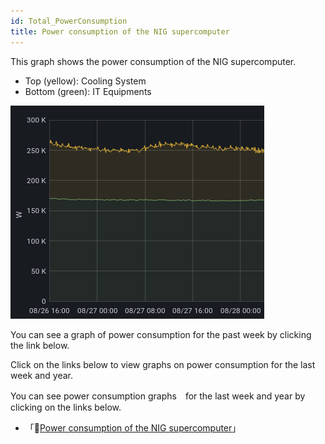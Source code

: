 ```yaml
---
id: Total_PowerConsumption
title: Power consumption of the NIG supercomputer
---
```


This graph shows the power consumption of the NIG supercomputer.

- Top (yellow): Cooling System
- Bottom (green): IT Equipments

![](Total_PowerConsumption.png)

You can see a graph of power consumption for the past week by clicking the link below.

Click on the links below to view graphs on power consumption for the last week and year.

You can see power consumption graphs　for the last week and year by clicking on the links below.


- 「&#x1f517;<u><a href="https://sc2.ddbj.nig.ac.jp/grafana/dashboard/snapshot/E2yfNPgjWdei7ZZuzqpLCMdzzd4LutRg?orgId=1&kiosk">Power consumption of the NIG supercomputer</a></u>」